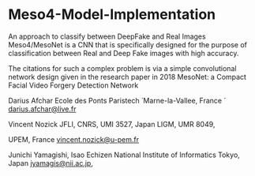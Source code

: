 # Meso4-Model-Implementation
An approach to classify between DeepFake and Real Images
Meso4/MesoNet is a CNN that is specifically designed for the
purpose of classification between Real and Deep Fake images
with high accuracy.

The citations for such a complex problem is via a simple
convolutional network design given in the research paper in 2018
MesoNet: a Compact Facial Video Forgery Detection Network

Darius Afchar Ecole des Ponts Paristech
 ́ Marne-la-Vallee, France  ́ darius.afchar@live.fr

Vincent Nozick JFLI, CNRS, UMI 3527, Japan LIGM, UMR 8049,

UPEM, France vincent.nozick@u-pem.fr

Junichi Yamagishi, Isao Echizen National Institute of
Informatics Tokyo, Japan jyamagis@nii.ac.jp,
